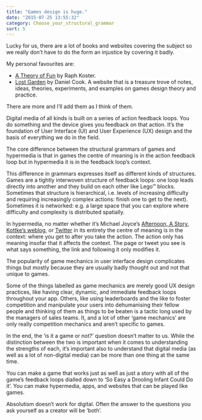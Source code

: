 ```yaml
---
title: "Games design is huge."
date: "2015-07-25 13:55:32"
category: Choose_your_structural_grammar
sort: 5
---
```


Lucky for us, there are a lot of books and websites covering the subject
so we really don’t have to do the form an injustice by covering it
badly.

My personal favourites are:

-   [A Theory of
    Fun](https://en.wikipedia.org/wiki/A_Theory_of_Fun_for_Game_Design)
    by Raph Koster.
-   [Lost Garden](http://www.lostgarden.com) by Daniel Cook. A website
    that is a treasure trove of notes, ideas, theories, experiments, and
    examples on games design theory and practice.

There are more and I’ll add them as I think of them.

Digital media of all kinds is built on a series of action feedback
loops. You do something and the device gives you feedback on that
action. It’s the foundation of User Interface (UI) and User Experience
(UX) design and the basis of everything we do in the field.

The core difference between the structural grammars of games and
hypermedia is that in games the centre of meaning is in the action
feedback loop but in hypermedia it is in the feedback loop’s context.

This difference in grammars expresses itself as different kinds of
structures. Games are a tightly interwoven structure of feedback loops:
one loop leads directly into another and they build on each other like
Lego™ blocks. Sometimes that structure is hierarchical, i.e. levels of
increasing difficulty and requiring increasingly complex actions: finish
one to get to the next). Sometimes it is networked: e.g. a large space
that you can explore where difficulty and complexity is distributed
spatially.

In hypermedia, no matter whether it’s Michael Joyce’s [Afternoon, A
Story](http://www.eastgate.com/catalog/Afternoon.html), [Kottke’s
weblog](http://kottke.org), or [Twitter](https://twitter.com) in its
entirety the centre of meaning is in the context: where you get to after
you take the action. The action only has meaning insofar that it affects
the context. The page or tweet you see is what says something, the link
and following it only modifies it.

The popularity of game mechanics in user interface design complicates
things but mostly because they are usually badly thought out and not
that unique to games.

Some of the things labelled as game mechanics are merely good UX design
practices, like having clear, dynamic, and immediate feedback loops
throughout your app. Others, like using leaderboards and the like to
foster competition and manipulate your users into dehumanising their
fellow people and thinking of them as things to be beaten is a tactic
long used by the managers of sales teams. It, and a lot of other ‘game
mechanics’ are only really competition mechanics and aren’t specific to
games.

In the end, the ‘is it a game or not?’ question doesn’t matter to us.
While the distinction between the two is important when it comes to
understanding the strengths of each, it’s important also to understand
that digital media (as well as a lot of non-digital media) can be more
than one thing at the same time.

You can make a game that works just as well as just a story with all of
the game’s feedback loops dialled down to ‘So Easy a Drooling Infant
Could Do it’. You can make hypermedia, apps, and websites that can be
played like games.

Absolutism doesn’t work for digital. Often the answer to the questions
you ask yourself as a creator will be ‘both’.

